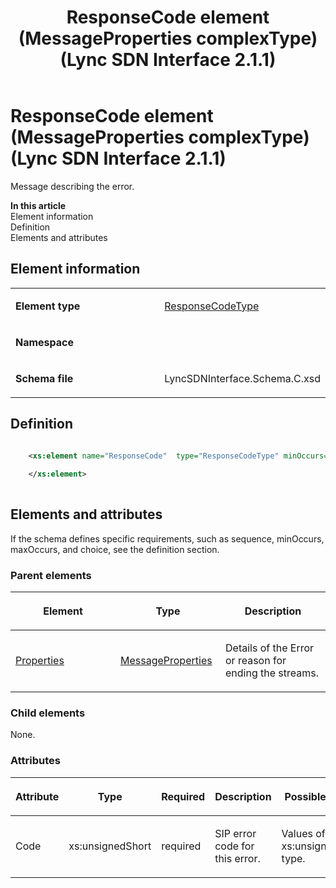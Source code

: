 ﻿---
title: ResponseCode element (MessageProperties complexType) (Lync SDN Interface 2.1.1)
TOCTitle: ResponseCode element (MessageProperties complexType)
ms:assetid: cd0aa12a-ce65-faf2-04d4-3f7e02441338
ms:mtpsurl: https://msdn.microsoft.com/en-us/library/Dn912811(v=office.15)
ms:contentKeyID: 64126980
ms.date: 02/16/2015
mtps_version: v=office.15
dev_langs:
- xml
---

# ResponseCode element (MessageProperties complexType) (Lync SDN Interface 2.1.1)

Message describing the error.


**In this article**  
Element information  
Definition  
Elements and attributes  

## Element information

<table>
<colgroup>
<col style="width: 50%" />
<col style="width: 50%" />
</colgroup>
<tbody>
<tr class="odd">
<td><p><strong>Element type</strong></p></td>
<td><p><a href="responsecodetype-complextype-lync-sdn-interface-2-1-1.md">ResponseCodeType</a></p></td>
</tr>
<tr class="even">
<td><p><strong>Namespace</strong></p></td>
<td><p></p></td>
</tr>
<tr class="odd">
<td><p><strong>Schema file</strong></p></td>
<td><p>LyncSDNInterface.Schema.C.xsd</p></td>
</tr>
</tbody>
</table>


## Definition

``` xml

    <xs:element name="ResponseCode"  type="ResponseCodeType" minOccurs="0">
    
    </xs:element>
  
```

## Elements and attributes

If the schema defines specific requirements, such as sequence, minOccurs, maxOccurs, and choice, see the definition section.

### Parent elements

<table>
<colgroup>
<col style="width: 33%" />
<col style="width: 33%" />
<col style="width: 33%" />
</colgroup>
<thead>
<tr class="header">
<th><p>Element</p></th>
<th><p>Type</p></th>
<th><p>Description</p></th>
</tr>
</thead>
<tbody>
<tr class="odd">
<td><p><a href="properties-element-messagetype-complextype-lync-sdn-interface-2-1-1.md">Properties</a></p></td>
<td><p><a href="messageproperties-complextype-lync-sdn-interface-2-1-1.md">MessageProperties</a></p></td>
<td><p>Details of the Error or reason for ending the streams.</p></td>
</tr>
</tbody>
</table>


### Child elements

None.

### Attributes

<table>
<colgroup>
<col style="width: 20%" />
<col style="width: 20%" />
<col style="width: 20%" />
<col style="width: 20%" />
<col style="width: 20%" />
</colgroup>
<thead>
<tr class="header">
<th><p>Attribute</p></th>
<th><p>Type</p></th>
<th><p>Required</p></th>
<th><p>Description</p></th>
<th><p>Possible values</p></th>
</tr>
</thead>
<tbody>
<tr class="odd">
<td><p>Code</p></td>
<td><p>xs:unsignedShort</p></td>
<td><p>required</p></td>
<td><p>SIP error code for this error.</p></td>
<td><p>Values of the xs:unsignedShort type.</p></td>
</tr>
</tbody>
</table>

